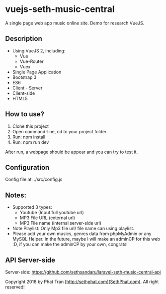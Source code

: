 # vuejs-seth-music-central
A single page web app music online site. Demo for research VueJS.

## Description
+ Using VueJS 2, including:
  + Vue
  + Vue-Router
  + Vuex
+ Single Page Application
+ Bootstrap 3
+ ES6
+ Client - Server
+ Client-side
+ HTML5

## How to use?
1. Clone this project
2. Open command-line, cd to your project folder
3. Run: npm install
4. Run: npm run dev

After run, a webpage should be appear and you can try to test it.

## Configuration
Config file at: ./src/config.js

## Notes:
+ Supported 3 types:
  + Youtube (Input full youtube url)
  + MP3 File URL (external url)
  + MP3 File name (internal server-side url)
+ Note Playlist: Only Mp3 file url/ file name can using playlist.
+ Please add your own musics, genres data from phpMyAdmin or any MySQL Helper. In the future, maybe I will make an adminCP for this web :D, if you can make the adminCP by your own, congrats!

## API Server-side
Server-side: https://github.com/sethsandaru/laravel-seth-music-central-api

Copyright 2018 by Phat Tran [http://sethphat.com](SethPhat.com). All right reserved!
